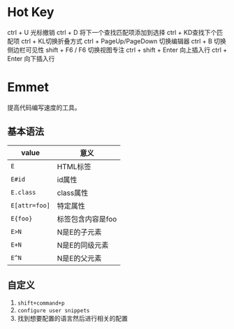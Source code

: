 # Hot Key
ctrl + U 光标撤销
ctrl + D 将下一个查找匹配项添加到选择
ctrl + KD查找下个匹配项
ctrl + KL切换折叠方式
ctrl + PageUp/PageDown 切换编辑器
ctrl + B 切换侧边栏可见性
shift + F6 / F6 切换视图专注
ctrl + shift + Enter 向上插入行
ctrl + Enter 向下插入行
# Emmet
提高代码编写速度的工具。
## 基本语法
|value|意义|
-|-|
|`E`|HTML标签|
|`E#id`|id属性|
|`E.class`|class属性|
|`E[attr=foo]`|特定属性|
|`E{foo}`|标签包含内容是foo|
|`E>N`|N是E的子元素|
|`E+N`|N是E的同级元素|
|`E^N`|N是E的父元素|
## 自定义
1. `shift+command+p`
2. `configure user snippets`
3. 找到想要配置的语言然后进行相关的配置